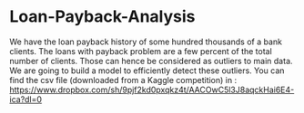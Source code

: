 # Loan-Payback-Analysis
We have the loan payback history of some hundred thousands of a bank clients. The loans with payback problem are a few percent of the total number of clients. Those can hence be considered as outliers to main data. We are going to build a model to efficiently detect these outliers.
You can find the csv file (downloaded from a Kaggle competition) in : https://www.dropbox.com/sh/9pjf2kd0pxqkz4t/AACOwC5l3J8aqckHai6E4-ica?dl=0   
